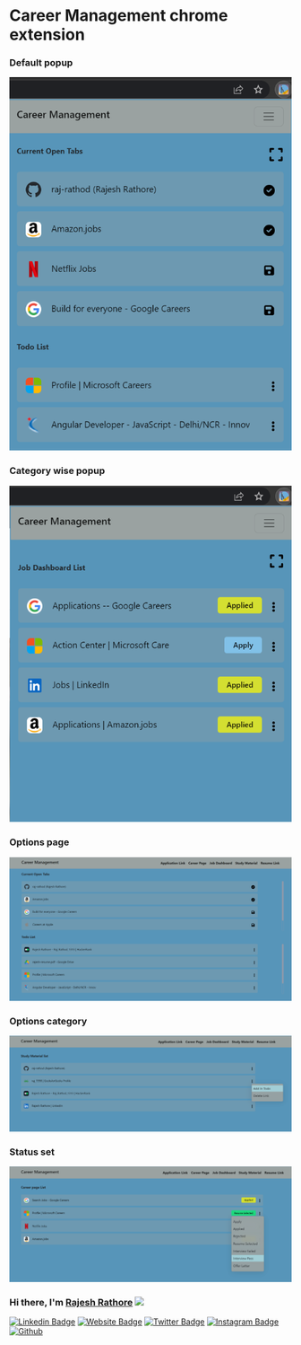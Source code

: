 # Career Management chrome extension


<!-- ### [Check Release](https://raj-rathod.github.io/tic-toc-game/) -->

### Default popup 

<div align="center">
<img src="./images/popup.png" width="600px"> 
</div>

### Category wise popup


<div align="center">
<img src="./images/category-selected.png" width="600px"> 
</div> 

### Options page

<div align="center">
<img src="./images/option.png"> 
</div>

### Options category

<div align="center">
<img src="./images/option-category.png"> 
</div>

### Status set


<div align="center">
<img src="./images/option-status-set.png"> 
</div>


### Hi there, I'm <a href="https://www.sololearn.com/profile/10902790#_=_" target="_blank">Rajesh Rathore</a> <img src="https://media.giphy.com/media/hvRJCLFzcasrR4ia7z/giphy.gif" width="25px">

[![Linkedin Badge](https://img.shields.io/badge/-LinkedIn-0e76a8?style=flat-square&logo=Linkedin&logoColor=white)](https://www.linkedin.com/in/rajesh-rathore-0501/)
[![Website Badge](https://img.shields.io/badge/Website-3b5998?style=flat-square&logo=google-chrome&logoColor=white)](https://linktr.ee/rajesh_rathore)
[![Twitter Badge](https://img.shields.io/badge/-Twitter-00acee?style=flat-square&logo=Twitter&logoColor=white)](https://twitter.com/Rajesh946055)
[![Instagram Badge](https://img.shields.io/badge/-Instagram-e4405f?style=flat-square&logo=Instagram&logoColor=white)](https://www.instagram.com/raj_rathod1313/?hl=en)
[![Github](https://img.shields.io/github/followers/raj-rathod?label=Follow&style=social)](https://github.com/raj-rathod)

